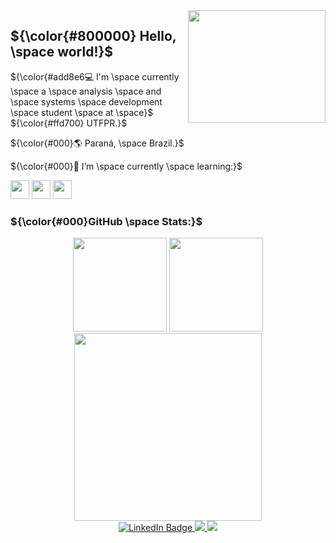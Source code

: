 <img align="right" src="https://media.giphy.com/media/v1.Y2lkPTc5MGI3NjExZ2tpYnprbmt0aGp1M2FmZHk4OXhtZW5hMzgwODh2dXBuMDNrMXV4NyZlcD12MV9pbnRlcm5hbF9naWZfYnlfaWQmY3Q9Zw/12XxYnYLMEn6yA/giphy.gif" width="220" height="180">

## ${\color{#800000} Hello, \space world!}$ 

 ${\color{#add8e6💻  I'm \space currently \space a \space 
analysis \space  and  \space systems \space development \space  student \space  at \space}$  ${\color{#ffd700} UTFPR.}$ 

 ${\color{#000}🌎 Paraná, \space Brazil.}$
 
 ${\color{#000}🌱 I’m \space currently \space learning:}$
 
<img height="30" width="30" src="https://cdn.jsdelivr.net/gh/devicons/devicon/icons/c/c-original.svg" /> <img height="30" width="30" src="https://cdn.jsdelivr.net/gh/devicons/devicon/icons/python/python-original.svg" /> 
<img height="30" width="30" src="https://cdn.jsdelivr.net/gh/devicons/devicon/icons/java/java-original.svg" />

###  ${\color{#000}GitHub \space Stats:}$ 

<div align="center" justify-items="space-between">
  <img src="https://github-readme-stats.vercel.app/api?username=MatheusGuedes0&rank_icon=github&theme=react&include_all_commits=true&count_private=true&title_color=FFD700" height="150em" />  
  <img src="https://github-readme-stats.vercel.app/api/top-langs/?username=MatheusGuedes0&layout=compact&title_color=FFD700&theme=react" height="150em" />
</div>

<div id="header" align="center">
  <img src = "https://media.giphy.com/media/v1.Y2lkPTc5MGI3NjExbjNhbXhtamUwMHpxZ2pobnQzbGljZGcyMmh1Zzg4eHlobjBvbDY5dyZlcD12MV9pbnRlcm5hbF9naWZfYnlfaWQmY3Q9Zw/MbdbKo343XcqLeRE8S/giphy.gif" width="300"/>
</div>

<div id="badges" align = "center">
  <a href="https://www.linkedin.com/in/matheusrsguedes1/">
    <img src="https://img.shields.io/badge/LinkedIn-blue?style=for-the-badge&logo=linkedin&logoColor=white" alt="LinkedIn Badge"/>
  </a>
  <a href = "mailto:matheusrsguedes1@gmail.com">
    <img src="https://img.shields.io/badge/-Email-D14836?style=for-the-badge&logo=gmail&logoColor=white" target="_blank">
  </a>
  <a href = "https://www.instagram.com/matheusguedes0/">
    <img src="https://img.shields.io/badge/-Instagram-%FFFFFF?style=for-the-badge&logo=instagram&logoColor=white" target="_blank">
  </a>
</div>


<!---
MatheusGuedes0/MatheusGuedes0 is a ✨ special ✨ repository because its `README.md` (this file) appears on your GitHub profile.
You can click the Preview link to take a look at your changes.
--->
